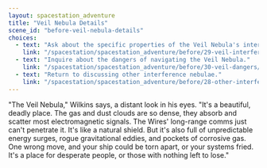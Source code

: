 ```yaml
---
layout: spacestation_adventure
title: "Veil Nebula Details"
scene_id: "before-veil-nebula-details"
choices:
  - text: "Ask about the specific properties of the Veil Nebula's interference."
    link: "/spacestation/spacestation_adventure/before/29-veil-interference/"
  - text: "Inquire about the dangers of navigating the Veil Nebula."
    link: "/spacestation/spacestation_adventure/before/30-veil-dangers/"
  - text: "Return to discussing other interference nebulae."
    link: "/spacestation/spacestation_adventure/before/28-other-interference-nebulae/"
---
```


"The Veil Nebula," Wilkins says, a distant look in his eyes. "It's a beautiful, deadly place. The gas and dust clouds are so dense, they absorb and scatter most electromagnetic signals. The Wires' long-range comms just can't penetrate it. It's like a natural shield. But it's also full of unpredictable energy surges, rogue gravitational eddies, and pockets of corrosive gas. One wrong move, and your ship could be torn apart, or your systems fried. It's a place for desperate people, or those with nothing left to lose."
